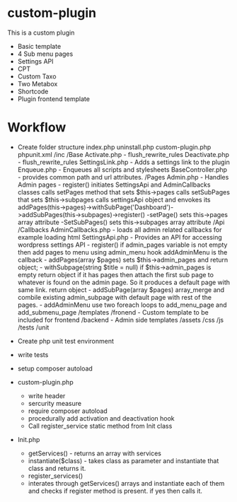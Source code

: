 # custom-plugin

This is a custom plugin

* Basic template
* 4 Sub menu pages
* Settings API
* CPT
* Custom Taxo
* Two Metabox
* Shortcode
* Plugin frontend template

# Workflow
- Create folder structure 
    index.php
    uninstall.php
    custom-plugin.php
    phpunit.xml
    /inc
        /Base
            Activate.php - flush_rewrite_rules
            Deactivate.php - flush_rewrite_rules
            SettingsLink.php - Adds a settings link to the plugin 
            Enqueue.php - Enqueues all scripts and stylesheets
            BaseController.php - provides common path and url attributes.
        /Pages
            Admin.php - Handles Admin pages
            - register()
                initiates SettingsApi and AdminCallbacks classes
                calls setPages method that sets $this->pages
                calls setSubPages that sets $this->subpages
                calls settingsApi object and envokes its addPages(this->pages)->withSubPage('Dashboard')->addSubPages(this->subpages)->register()
            -setPage()
                sets this->pages array attribute
            -SetSubPages()
                sets this->subpages array attribute
        /Api
            /Callbacks
                AdminCallbacks.php - loads all admin related callbacks for example loading html
            SettingsApi.php - Provides an API for accessing wordpress settings API
                - register()
                    if admin_pages variable is not empty then add pages to menu using admin_menu hook addAdminMenu is the callback
                - addPages(array $pages)
                    sets $this->admin_pages and return object;
                - withSubpage(string $title = null)
                    if $this->admin_pages is empty return object
                    if it has pages then attach the first sub page to whatever is found on the admin page. So it produces a default page with same link.
                    return object
                - addSubPage(array $pages)
                    array_merge and combile existing admin_subpage with default page with rest of the pages.
                - addAdminMenu use two foreach loops to add_menu_page and add_submenu_page 
    /templates
        /fronend - Custom template to be included for frontend
        /backend - Admin side templates
    /assets
        /css 
        /js
    /tests
        /unit
- Create php unit test environment
- write tests
- setup composer autoload
- custom-plugin.php
    - write header
    - sercurity measure
    - require composer autoload
    - procedurally add activation and deactivation hook
    - Call register_service static method from Init class

- Init.php
    - getServices() - returns an array with services
    - instantiate($class) - takes class as parameter and instantiate that class and returns it. 
    - register_services()
    - interates through getServices() arrays and instantiate each of them and checks if register method is present. if yes then calls it.


    
